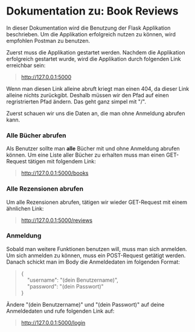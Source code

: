 
# Dokumentation zu: Book Reviews


In dieser Dokumentation wird die Benutzung der Flask Applikation beschrieben.
Um die Applikation erfolgreich nutzen zu können, wird empfohlen Postman zu 
benutzen.

Zuerst muss die Applikation gestartet werden. Nachdem die Applikation 
erfolgreich gestartet wurde, wird die Applikation durch folgenden Link 
erreichbar sein:

>http://127.0.0.1:5000

Wenn man diesen Link alleine abruft kriegt man einen 404, da dieser Link 
alleine nichts zurückgibt. Deshalb müssen wir den Pfad auf einen regristrierten
Pfad ändern. Das geht ganz simpel mit "/". 

Zuerst schauen wir uns die Daten an, die man ohne Anmeldung abrufen kann. 

### Alle Bücher abrufen

Als Benutzer sollte man **alle** Bücher mit und ohne Anmeldung abrufen können.
Um eine Liste aller Bücher zu erhalten muss man einen GET-Request tätigen mit
folgendem Link:

>http://127.0.0.1:5000/books

### Alle Rezensionen abrufen

Um alle Rezensionen abrufen, tätigen wir wieder GET-Request mit einem ähnlichen
Link:

>http://127.0.0.1:5000/reviews

### Anmeldung

Sobald man weitere Funktionen benutzen will, muss man sich anmelden. Um sich
anmelden zu können, muss ein POST-Request getätigt werden. Danach schickt man
im Body die Anmeldedaten im folgenden Format:

>{  
>&nbsp;&nbsp;&nbsp;&nbsp;"username": "(dein Benutzername)",  
>&nbsp;&nbsp;&nbsp;&nbsp;"password": "(dein Passwort)"  
>}  

Ändere "(dein Benutzername)" und "(dein Passwort)" auf deine Anmeldedaten und
rufe folgenden Link auf:

>http://127.0.0.1:5000/login



